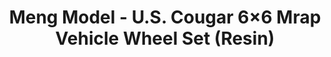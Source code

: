 ---
layout: product
title: "Meng Model - U.S. Cougar 6×6 Mrap Vehicle Wheel Set (Resin)"
price: "3000" 
desc: "N/A"
img_path: "/assets/img/MM-SPS-024.jpg"
brand: "N/A"
available: false
special_offer: false
new: false
soon: false
cat: "010000"
subcat: "011000"
subsubcat: "0N/A"
sifra: "MM-SPS-024"
---